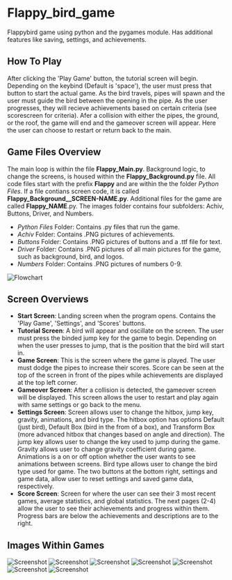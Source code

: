 # Flappy_bird_game
Flappybird game using python and the pygames module. Has additional features like saving, settings, and achievements. 


## How To Play ##
After clicking the 'Play Game' button, the tutorial screen will begin. Depending on the keybind (Default is 'space'), the user must press that button to start the actual game. As the bird travels, pipes will spawn and the user must guide the bird between the opening in the pipe. As the user progresses, they will recieve achievements based on certain criteria (see scorescreen for criteria). Afer a collision with either the pipes, the ground, or the roof, the game will end and the gameover screen will appear. Here the user can choose to restart or return back to the main. 


## Game Files Overview ##
The main loop is within the file __Flappy_Main.py__. Background logic, to change the screens, is housed within the __Flappy_Background.py__ file. All code files start with the prefix __Flappy__ and are within the the folder _Python Files_. If a file contians screen code, it is called __Flappy_Background__SCREEN-NAME.py__. Additional files for the game are called __Flappy_NAME__.py. The images folder contains four subfolders: Achiv, Buttons, Driver, and Numbers. 
- _Python Files_ Folder: Contains .py files that run the game. 
- _Achiv_ Folder: Contains .PNG pictures of achievements. 
- _Buttons_ Folder: Contains .PNG pictures of buttons and a .ttf file for text.
- _Driver_ Folder: Contains .PNG pictures of all main pictures for the game, such as background, bird, and logos.
- _Numbers_ Folder: Contains .PNG pictures of numbers 0-9.

![Flowchart](/README%20Images/flowchart.png)


## Screen Overviews ##
- __Start Screen__: Landing screen when the program opens. Contains the 'Play Game', 'Settings', and 'Scores' buttons. 
- __Tutorial Screen__: A bird will appear and oscillate on the screen. The user must press the binded jump key for the game to begin. Depending on when the user presses to jump, that is the position that the bird will start in. 
- __Game Screen__: This is the screen where the game is played. The user must dodge the pipes to increase their scores. Score can be seen at the top of the screen in front of the pipes while achievements are displayed at the top left corner. 
- __Gameover Screen__: After a collision is detected, the gameover screen will be displayed. This screen allows the user to restart and play again with same settings or go back to the menu.
- __Settings Screen__: Screen allows user to change the hitbox, jump key, gravity, animations, and bird type. The hitbox option has options Default (just bird), Default Box (bird in the from of a box), and Transform Box (more advanced hitbox that changes based on angle and direction). The jump key allows user to change the key used to jump during the game. Gravity allows user to change gravity coefficient during game. Animations is a on or off option whether the user wants to see animations between screens. Bird type allows user to change the bird type used for game. The two buttons at the bottom right, settings and game data, allow user to reset settings and saved game data, respectively. 
- __Score Screen__: Screen for where the user can see their 3 most recent games, average statistics, and global statistics. The next pages (2-4) allow the user to see their achievements and progress within them. Progress bars are below the achievements and descriptions are to the right. 

## Images Within Games ##
![Screenshot](/README%20Images/StartScreen.PNG)
![Screenshot](/README%20Images/TutorialScreen.PNG)
![Screenshot](/README%20Images/GameScreen.PNG)
![Screenshot](/README%20Images/GameoverScreen.PNG)
![Screenshot](/README%20Images/SettingsScreen.PNG)
![Screenshot](/README%20Images/ScoreScreen.PNG)
![Screenshot](/README%20Images/AchievementScreen.PNG)
